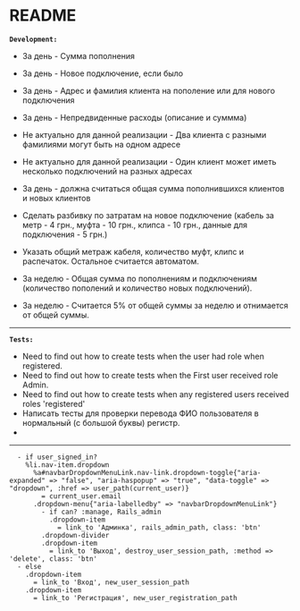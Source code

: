 # README


 **`Development:`**
 
* За день - Сумма пополнения
* За день - Новое подключение, если было
* За день - Адрес и фамилия клиента на пополение или для нового подключения
* За день - Непредвиденные расходы (описание и суммма)

* Не актуально для данной реализации - Два клиента с разными фамилиями могут быть на одном адресе
* Не актуально для данной реализации - Один клиент может иметь несколько подключений на разных адресах

* За день - должна считаться общая сумма пополнившихся клиентов и новых клиентов
* Сделать разбивку по затратам на новое подключение (кабель за метр - 4 грн., муфта - 10 грн., клипса - 10 грн., данные для подключения - 5 грн.)
* Указать общий метраж кабеля, количество муфт, клипс и распечаток. Остальное считается автоматом.

* За неделю - Общая сумма по пополнениям и подключениям (количество пополений и количество новых подключений).
* За неделю - Считается 5% от общей суммы за неделю и отнимается от общей суммы.

****
 **`Tests:`**

 * Need to find out how to create tests when the user had role when registered.
 * Need to find out how to create tests when the First user received role Admin.
 * Need to find out how to create tests when any registered users received roles 'registered'
 * Написать тесты для проверки перевода ФИО пользователя в нормальный (с большой буквы) регистр.
 * 
 
 ****


      - if user_signed_in?
        %li.nav-item.dropdown
          %a#navbarDropdownMenuLink.nav-link.dropdown-toggle{"aria-expanded" => "false", "aria-haspopup" => "true", "data-toggle" => "dropdown", :href => user_path(current_user)}
            = current_user.email
          .dropdown-menu{"aria-labelledby" => "navbarDropdownMenuLink"}
            - if can? :manage, Rails_admin
              .dropdown-item
                = link_to 'Админка', rails_admin_path, class: 'btn'
            .dropdown-divider
            .dropdown-item
              = link_to 'Выход', destroy_user_session_path, :method => 'delete', class: 'btn'
      - else
        .dropdown-item
          = link_to 'Вход', new_user_session_path
        .dropdown-item
          = link_to 'Регистрация', new_user_registration_path